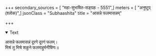 +++
secondary_sources = [ "महा-सुभाषित-सङ्ग्रहः - 5551",]
meters = [ "अनुष्टुप् (श्लोक)",]
jsonClass = "Subhaashita"
title = "आसन्ने फलमासन्नम्"

+++

<details open><summary>Text</summary>

आसन्ने फलमासन्नं दूरगे दूरगं फलम्।  
मिश्रं तु मिश्रे शकुने फलमाहुर्मनीषिणः॥
</details>
